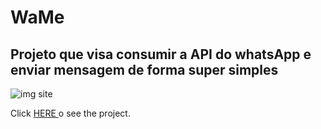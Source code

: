 # WaMe
## Projeto que visa consumir a API do whatsApp e enviar mensagem de forma super simples

<img src="https://i.ibb.co/nwg1HNq/page.png" alt="img site">

Click <a href='https://wamesite.netlify.app/' target='_blank'>HERE </a>o see the project.
